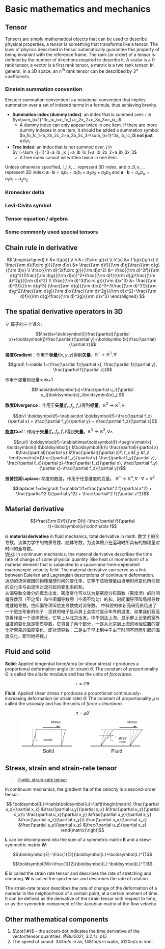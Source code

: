 
# Basic mathematics and mechanics

## Tensor

Tensors are simply mathematical objects that can be used to describe physical properties, a tensor is something that transforms like a tensor. The laws of physics described in tensor automatically guarantee this property of being invariant with the reference frame.
The rank (or order) of a tensor is defined by the number of directions required to describe it. A scalar is a 0 rank tensor, a vector is a first rank tensor, a matrix is a two rank tensor. In general, in a 3D space, an $n^{th}$ rank tensor can be described by $3^n$ coefficients.

### Einstein summation convention

Einstein summation convention is a notational convention that implies summation over a set of indexed terms in a formula, thus achieving brevity.
* **Summation index (dummy index)**: an index that is summed over.
  $i$ in $y=\sum_{i=1}^3c_ix_i=c_1x_1+c_2x_2+c_3x_3=c_ix_i$
  * A dummy index can only appear twice in one item. If there are more dummy indexes in one item, it should be added a summation symbol:
    $a_1b_1c_1+a_2b_2c_2+a_3b_3c_3=\sum_{i=1}^3a_ib_ic_i$ **not just** $a_ib_ic_i$
* **Free index**: an index that is not summed over.
  $j$ in $v_i=\sum_{j=1}^3=a_ib_jx_j=a_ib_1x_1+a_ib_2x_2+a_ib_3x_3$
  * A free index cannot be written twice in one item.

Unless otherwise specified, $i,j,k,...$ represent 3D index, and $\alpha,\beta,\gamma,...$ represent 2D index: $\boldsymbol{a}\cdot\boldsymbol{b}=a_ib_i=a_1b_1+a_2b_2+a_3b_3$ and $\boldsymbol{a}\cdot\boldsymbol{b}=a_{\alpha}b_{\alpha}=a_1b_1+a_2b_2$

### Kronecker delta

### Levi-Civita symbol

### Tensor equation / algebra

### Some commonly used special tensors

## Chain rule in derivative

$$
\begin{aligned}
  h &= f(g(x)) \\ h &= (f\circ g)(x) \\ h'(x) &= f'(g(x))g'(x) \\ \frac{{\rm d}(f\circ g)}{{\rm d}x} &= \frac{{\rm d}f}{{\rm d}g}\frac{{\rm d}g}{{\rm d}x} \\ \frac{{\rm d}^2(f\circ g)}{{\rm d}x^2} &= \frac{{\rm d}^2f}{{\rm d}g^2}(\frac{{\rm d}g}{{\rm d}x})^2+\frac{{\rm d}f}{{\rm d}g}\frac{{\rm d}^2g}{{\rm d}x^2} \\ \frac{{\rm d}^3(f\circ g)}{{\rm d}x^3} &= \frac{{\rm d}^3f}{{\rm d}g^3} (\frac{{\rm d}g}{{\rm d}x})^3+3\frac{{\rm d}^2f}{{\rm d}g^2}\frac{{\rm d}g}{{\rm d}x}\frac{{\rm d}^2g}{{\rm d}x^2}+\frac{{\rm d}f}{{\rm d}g}\frac{{\rm d}^3g}{{\rm d}x^3}
\end{aligned}
$$


## The spatial derivative operators in 3D

$\nabla$ 算子的三个语义:

$$\nabla=\boldsymbol{i}\frac{\partial}{\partial x}+\boldsymbol{j}\frac{\partial}{\partial y}+\boldsymbol{k}\frac{\partial}{\partial z}$$

**梯度Gradient**：作用于**标量**$f(x, y, z)$得到**矢量**。$\mathbb{R}^1\rightarrow\mathbb{R}^3, \nabla$

$$grad\ f=\nabla f=(\frac{\partial f}{\partial x}, \frac{\partial f}{\partial y}, \frac{\partial f}{\partial z})$$

作用于张量则张量rank+1

$$\nabla\boldsymbol{u}=\frac{\partial u_i}{\partial x_j}\boldsymbol{e}_i\boldsymbol{e}_j $$

**散度Divergence**：作用于**矢量**$(f_x, f_y, f_z)$得到**标量**。$\mathbb{R}^3\rightarrow\mathbb{R}^1, \nabla\cdot$

$$div\ \boldsymbol{f}=\nabla\cdot \boldsymbol{f}=\frac{\partial f_x}{\partial x} + \frac{\partial f_y}{\partial y} + \frac{\partial f_z}{\partial z}$$

**旋度Curl**：作用于**矢量**$(f_x, f_y, f_z)$得到**矢量**。$\mathbb{R}^3\rightarrow\mathbb{R}^3, \nabla\times$

$$curl\ \boldsymbol{f}=\nabla\times\boldsymbol{f}=\begin{vmatrix} \boldsymbol{i} &\boldsymbol{j} &\boldsymbol{k}\\ \frac{\partial}{\partial x} &\frac{\partial}{\partial y} &\frac{\partial}{\partial z}\\ f_x &f_y &f_z \end{vmatrix}=(\frac{\partial f_z}{\partial y}-\frac{\partial f_y}{\partial z}, \frac{\partial f_x}{\partial z}-\frac{\partial f_z}{\partial x}, \frac{\partial f_y}{\partial x}-\frac{\partial f_x}{\partial y})$$

**拉普拉斯Laplace**: 梯度的散度，作用于任意维度的变量。 $\mathbb{R}^n\rightarrow\mathbb{R}^n, \nabla \cdot \nabla=\nabla^2$

$$laplace\ f=div(grad\ f)=\nabla^2f=\frac{\partial^2 f}{\partial x^2} + \frac{\partial^2 f}{\partial y^2} + \frac{\partial^2 f}{\partial z^2}$$

## Material derivative

$$\frac{{\rm D}f}{{\rm D}t}=\frac{\partial f}{\partial t}+\boldsymbol{u}\cdot\nabla f$$

is **material derivative** in fluid mechanics, total derivative in math. 数学上的全导数，流体力学中的物质导数、随体导数，为流体质点在运动时所具有的物理量对时间的全导数。<br>
[Wiki](https://en.wikipedia.org/wiki/Material_derivative): In continuum mechanics, the material derivative describes the time rate of change of some physical quantity (like heat or momentum) of a material element that is subjected to a space-and-time-dependent macroscopic velocity field. The material derivative can serve as a link between Eulerian and Lagrangian descriptions of continuum deformation.<br>
运动的流体微团的物理量随时间的变化率，它等于该物理量由当地时间变化所引起的变化率与由流体对流引起的变化率的和。<br>
从偏导数全微分的摡念出发，密度变化可以认为是密度分布函数（密度场）的时间偏导数项（不定常）和空间偏导数项（空间不均匀）的和。时间偏导项叫局部导数或就地导数。空间偏导项叫位变导数或对流导数。
中科院的李新亮研究员给出了一个更加形象的例子：高铁的电子显示屏上会实时显示车外的温度，如果我们将高铁看作是一个流体微元，它早上从北京出发，中午到达上海，显示屏上记录的室外温度的变化就是物质导数，它包含了两个部分，一是从北京到上海的地理位置的变化所带来的温度变化，即对流导数；二是由于早上到中午由于时间不同而引起的温度变化，即当地导数。)

## Fluid and solid

**Solid**: Applied tengential force/area (or shear stress) $\tau$ produces a proportional deformation angle (or strain) $\theta$. The constant of proportionality $G$ is called the *elastic modulus* and has the units of $force/area$.

$$\tau=G\theta$$

**Fluid**: Applied shear stress $\tau$ produces a proportional continuously-increasing deformation (or strain rate) $\dot\theta$. The constant of proportionality $\mu$ is called the *viscosity* and has the units of $force \times time/area$.

$$\tau=\mu\dot\theta$$

<div align="center">
  <img width="400px" src="/img/Solid_Fluid.png">
</div>

## Stress, strain and strain-rate tensor

> @[wiki: strain-rate tensor](https://en.wikipedia.org/wiki/Strain-rate_tensor#)

In continuum mechanics, the gradient $\nabla\boldsymbol{u}$ of the celocity is a second-order tensor:

$$ \boldsymbol{L}=\nabla\boldsymbol{u}=\left[\begin{matrix} \frac{\partial u_x}{\partial x_x} &\frac{\partial u_y}{\partial x_x} &\frac{\partial u_z}{\partial x_x}\\ \frac{\partial u_x}{\partial x_y} &\frac{\partial u_y}{\partial x_y} &\frac{\partial u_z}{\partial x_y}\\ \frac{\partial u_x}{\partial x_z} &\frac{\partial u_y}{\partial x_z} &\frac{\partial u_z}{\partial x_z} \end{matrix}\right]$$

$\boldsymbol{L}$ can be decomposed into the sum of a symmetric matrix $\boldsymbol{E}$ and a skew-symmetric matrix $\boldsymbol{W}$:

$$\boldsymbol{E}=\frac{1}{2}(\boldsymbol{L}+\boldsymbol{L}^T)$$

$$\boldsymbol{W}=\frac{1}{2}(\boldsymbol{L}-\boldsymbol{L}^T)$$

$\boldsymbol{E}$ is called the strain rate tensor and describes the rate of stretching and shearing. $\boldsymbol{W}$ is called the spin tensor and describes the rate of rotation.

The strain-rate tensor describes the rate of change of the deformation of a material in the neighborhood of a certain point, at a certain moment of time. It can be defined as the derivative of the strain tensor with respect to time, or as the symmetric component of the Jacobian matrix of the flow velocity.

## Other mathematical components
1. $\dot{\#}$ - the accent-dot indicates the time derivative of the vector/tensor quantities. *@Bui2021, 3.2.1.1. p15*
2. The speed of sound: 343m/s in air, 1481m/s in water, 5120m/s in iron.

